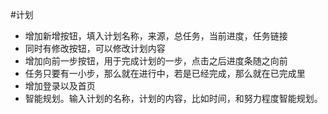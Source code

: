 #计划

- 增加新增按钮，填入计划名称，来源，总任务，当前进度，任务链接
- 同时有修改按钮，可以修改计划内容
- 增加向前一步按钮，用于完成计划的一步，点击之后进度条随之向前
- 任务只要有一小步，那么就在进行中，若是已经完成，那么就在已完成里
- 增加登录以及首页
- 智能规划。输入计划的名称，计划的内容，比如时间，和努力程度智能规划。
